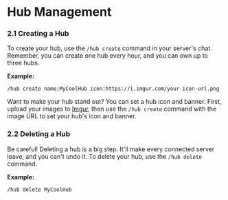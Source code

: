 # Hub Management

### 2.1 Creating a Hub

To create your hub, use the `/hub create` command in your server's chat. Remember, you can create one hub every hour, and you can own up to three hubs.

**Example:**

```
/hub create name:MyCoolHub icon:https://i.imgur.com/your-icon-url.png
```


Want to make your hub stand out? You can set a hub icon and banner. First, upload your images to [Imgur](https://imgur.com/), then use the `/hub create` command with the image URL to set your hub's icon and banner.

### 2.2 Deleting a Hub

Be careful! Deleting a hub is a big step. It'll make every connected server leave, and you can't undo it. To delete your hub, use the `/hub delete` command.

**Example:**


```
/hub delete MyCoolHub
```
